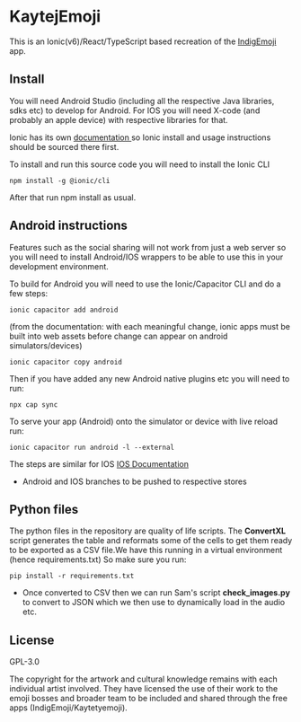 # KaytejEmoji

This is an Ionic(v6)/React/TypeScript based recreation of the [IndigEmoji](https://github.com/Indigemoji-Australia/indigemoji-app) app.

## Install

You will need Android Studio (including all the respective Java libraries, sdks etc) to develop for Android. For IOS you will need X-code (and probably an apple device) with respective libraries for that.

Ionic has its own <a href='https://ionicframework.com/docs/'>documentation </a> so Ionic install and usage instructions should be sourced there first.

To install and run this source code you will need to install the Ionic CLI

```
npm install -g @ionic/cli
```

After that run npm install as usual.

## Android instructions

Features such as the social sharing will not work from just a web server so you will need to install Android/IOS wrappers to be able to use this in your development environment.

To build for Android you will need to use the Ionic/Capacitor CLI and do a few steps:

```
ionic capacitor add android
```

(from the documentation: with each meaningful change, ionic apps must be built into web assets before change can appear on android simulators/devices)

```
ionic capacitor copy android
```

Then if you have added any new Android native plugins etc you will need to run:

```
npx cap sync
```

To serve your app (Android) onto the simulator or device with live reload run:

```
ionic capacitor run android -l --external
```

The steps are similar for IOS <a href = "https://ionicframework.com/docs/developing/ios"> IOS Documentation </a>

-   Android and IOS branches to be pushed to respective stores

## Python files

The python files in the repository are quality of life scripts. The <strong>ConvertXL</strong> script generates the table and reformats some of the cells to get them ready to be exported as a CSV file.We have this running in a virtual environment (hence requirements.txt) So make sure you run:

```
pip install -r requirements.txt
```

-   Once converted to CSV then we can run Sam's script <strong>check_images.py</strong> to convert to JSON which we then use to dynamically load in the audio etc.

<!-- ## create your own emoji App -->

<!-- The app has been created in such a way that you can easily create your own version by creating whichever emoji or branding assets you want, then populating the csv with the language words and links to the paths of your assets. The aforementioned Python files can automate these processes if you  -->

## License

GPL-3.0

The copyright for the artwork and cultural knowledge remains with each individual artist involved. They have licensed the use of their work to the emoji bosses and broader team to be included and shared through the free apps (IndigEmoji/Kaytetyemoji).
